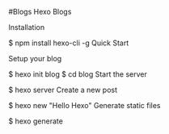 #Blogs
Hexo Blogs

Installation

$ npm install hexo-cli -g
Quick Start

Setup your blog

$ hexo init blog
$ cd blog
Start the server

$ hexo server
Create a new post

$ hexo new "Hello Hexo"
Generate static files

$ hexo generate